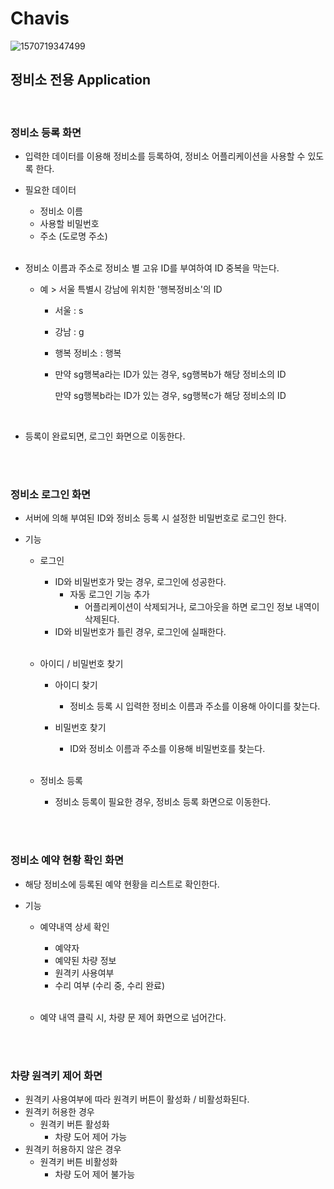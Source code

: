 # Chavis

![1570719347499](https://user-images.githubusercontent.com/39547788/66580603-a1f25080-ebb9-11e9-8c9f-45c4ad6c96e5.png)

## 정비소 전용 Application

<br>

### 정비소 등록 화면

- 입력한 데이터를 이용해 정비소를 등록하여, 정비소 어플리케이션을 사용할 수 있도록 한다.

- 필요한 데이터

  - 정비소 이름
  - 사용할 비밀번호
  - 주소 (도로명 주소)

  <br>

- 정비소 이름과 주소로 정비소 별 고유 ID를 부여하여 ID 중복을 막는다. 

  - 예 > 서울 특별시 강남에 위치한 '행복정비소'의 ID 

    - 서울 : s

    - 강남 : g

    - 행복 정비소 : 행복

    - 만약 sg행복a라는 ID가 있는 경우, sg행복b가 해당 정비소의 ID

      만약 sg행복b라는 ID가 있는 경우, sg행복c가 해당 정비소의 ID

    <br>

- 등록이 완료되면,  로그인 화면으로 이동한다.

<br>

<br>

### 정비소 로그인 화면

- 서버에 의해 부여된 ID와 정비소 등록 시 설정한 비밀번호로 로그인 한다.

- 기능

  - 로그인

    - ID와 비밀번호가 맞는 경우, 로그인에 성공한다.
      - 자동 로그인 기능 추가
        - 어플리케이션이 삭제되거나, 로그아웃을 하면 로그인 정보 내역이 삭제된다.
    - ID와 비밀번호가 틀린 경우, 로그인에 실패한다.

    <br>

  - 아이디 / 비밀번호 찾기

    - 아이디 찾기

      - 정비소 등록 시 입력한 정비소 이름과 주소를 이용해 아이디를 찾는다.

    - 비밀번호 찾기

      - ID와 정비소 이름과 주소를 이용해 비밀번호를 찾는다.

      <br>

  - 정비소 등록

    - 정비소 등록이 필요한 경우, 정비소 등록 화면으로 이동한다.

<br>

<br>

### 정비소 예약 현황 확인 화면

- 해당 정비소에 등록된 예약 현황을 리스트로 확인한다.

- 기능

  - 예약내역 상세 확인 

    - 예약자
    - 예약된 차량 정보
    - 원격키 사용여부
    - 수리  여부 (수리 중, 수리 완료)

    <br>

  - 예약 내역 클릭 시, 차량 문 제어 화면으로 넘어간다.

<br>

<br>

### 차량 원격키 제어 화면

- 원격키 사용여부에 따라 원격키 버튼이 활성화 / 비활성화된다.
- 원격키 허용한 경우
  - 원격키 버튼 활성화
    - 차량 도어 제어 가능
- 원격키 허용하지 않은 경우
  - 원격키 버튼 비활성화
    - 차량 도어 제어 불가능
